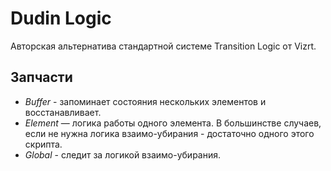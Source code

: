 # Dudin Logic

Авторская альтернатива стандартной системе Transition Logic от Vizrt.

## Запчасти

* _Buffer_ - запоминает состояния нескольких элементов и восстанавливает.
* _Element_ — логика работы одного элемента. В большинстве случаев, если не нужна логика взаимо-убирания - достаточно одного этого скрипта.
* _Global_ - следит за логикой взаимо-убирания.